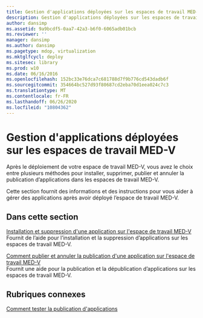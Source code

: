 ```yaml
---
title: Gestion d'applications déployées sur les espaces de travail MED-V
description: Gestion d'applications déployées sur les espaces de travail MED-V
author: dansimp
ms.assetid: 9a9bcdf5-0aa7-42a3-b6f0-6065adb01bcb
ms.reviewer: ''
manager: dansimp
ms.author: dansimp
ms.pagetype: mdop, virtualization
ms.mktglfcycl: deploy
ms.sitesec: library
ms.prod: w10
ms.date: 06/16/2016
ms.openlocfilehash: 152bc33e76dca7c681788d7f9b776cd543dadb6f
ms.sourcegitcommit: 354664bc527d93f80687cd2eba70d1eea024c7c3
ms.translationtype: MT
ms.contentlocale: fr-FR
ms.lasthandoff: 06/26/2020
ms.locfileid: "10804362"
---
```

# Gestion d'applications déployées sur les espaces de travail MED-V


Après le déploiement de votre espace de travail MED-V, vous avez le choix entre plusieurs méthodes pour installer, supprimer, publier et annuler la publication d’applications dans les espaces de travail MED-V.

Cette section fournit des informations et des instructions pour vous aider à gérer des applications après avoir déployé l’espace de travail MED-V.

## Dans cette section


<a href="" id="installing-and-removing-an-application-on-the-med-v-workspace"></a>[Installation et suppression d'une application sur l'espace de travail MED-V](installing-and-removing-an-application-on-the-med-v-workspace.md)  
Fournit de l’aide pour l’installation et la suppression d’applications sur les espaces de travail MED-V.

<a href="" id="how-to-publish-and-unpublish-an-application-on-the-med-v-workspace"></a>[Comment publier et annuler la publication d'une application sur l'espace de travail MED-V](how-to-publish-and-unpublish-an-application-on-the-med-v-workspace.md)  
Fournit une aide pour la publication et la dépublication d’applications sur les espaces de travail MED-V.

## Rubriques connexes


[Comment tester la publication d'applications](how-to-test-application-publishing.md)

 

 





